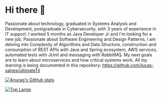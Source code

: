 Hi there 👋
======
Passionate about technology, graduated in Systems Analysis and Development, postgraduate in Cybersecurity, with 3 years of experience in IT support. I worked 5 months as Java Developer Jr and I'm looking for a new job.
Passionate about Software Engineering and Design Patterns, I am delving into Complexity of Algorithms and Data Structure, construction and consumption of REST APIs with Java and Spring ecosystem, AWS services, automated tests with JUnit and messaging with RabbitMQ. My next goals are to learn about microservices and how critical systems work.
All my learning is being documented in this repository:
https://github.com/lucas-salves/ultimateTil

[![Anurag's GitHub stats](https://github-readme-stats.vercel.app/api?username=lucas-salves&theme=dark&show_icons=true)](https://github.com/anuraghazra/github-readme-stats)



[![Top Langs](https://github-readme-stats.vercel.app/api/top-langs/?username=lucas-salves&theme=dark&show_icons=true)](https://github.com/anuraghazra/github-readme-stats)
